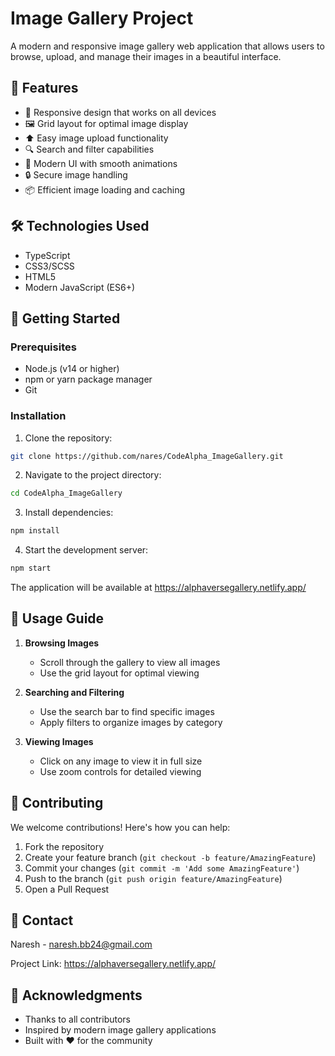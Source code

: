 # Image Gallery Project

A modern and responsive image gallery web application that allows users to browse, upload, and manage their images in a beautiful interface.

## 🌟 Features

- 📱 Responsive design that works on all devices
- 🖼️ Grid layout for optimal image display
- ⬆️ Easy image upload functionality
- 🔍 Search and filter capabilities
- 🎨 Modern UI with smooth animations
- 🔒 Secure image handling
- 📦 Efficient image loading and caching

## 🛠️ Technologies Used

- TypeScript
- CSS3/SCSS
- HTML5
- Modern JavaScript (ES6+)

## 🚀 Getting Started

### Prerequisites

- Node.js (v14 or higher)
- npm or yarn package manager
- Git

### Installation

1. Clone the repository:
```bash
git clone https://github.com/nares/CodeAlpha_ImageGallery.git
```

2. Navigate to the project directory:
```bash
cd CodeAlpha_ImageGallery
```

3. Install dependencies:
```bash
npm install
```

4. Start the development server:
```bash
npm start
```

The application will be available at https://alphaversegallery.netlify.app/

## 📖 Usage Guide

1. **Browsing Images**
   - Scroll through the gallery to view all images
   - Use the grid layout for optimal viewing

2. **Searching and Filtering**
   - Use the search bar to find specific images
   - Apply filters to organize images by category

3. **Viewing Images**
   - Click on any image to view it in full size
   - Use zoom controls for detailed viewing

## 🤝 Contributing

We welcome contributions! Here's how you can help:

1. Fork the repository
2. Create your feature branch (`git checkout -b feature/AmazingFeature`)
3. Commit your changes (`git commit -m 'Add some AmazingFeature'`)
4. Push to the branch (`git push origin feature/AmazingFeature`)
5. Open a Pull Request

## 📧 Contact

Naresh - naresh.bb24@gmail.com

Project Link: https://alphaversegallery.netlify.app/
## 🙏 Acknowledgments

- Thanks to all contributors
- Inspired by modern image gallery applications
- Built with ❤️ for the community
